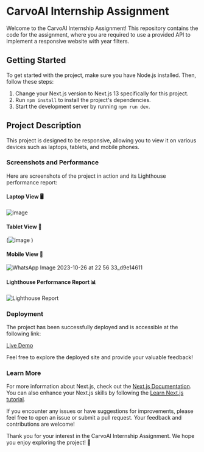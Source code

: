 # CarvoAI Internship Assignment

Welcome to the CarvoAI Internship Assignment! This repository contains the code for the assignment, where you are required to use a provided API to implement a responsive website with year filters.

## Getting Started

To get started with the project, make sure you have Node.js installed. Then, follow these steps:

1. Change your Next.js version to Next.js 13 specifically for this project.
2. Run `npm install` to install the project's dependencies.
3. Start the development server by running `npm run dev`.

## Project Description

This project is designed to be responsive, allowing you to view it on various devices such as laptops, tablets, and mobile phones.

### Screenshots and Performance

Here are screenshots of the project in action and its Lighthouse performance report:

#### Laptop View 🖥️

![image](https://github.com/jiyanpatil07/cravoAI/assets/76421551/5e25d471-e057-4e16-90ed-789412f6260c)


#### Tablet View 📱

(![image](https://github.com/jiyanpatil07/cravoAI/assets/76421551/ae41067d-5888-48a9-ad9e-2a5ed168f1c3)
)

#### Mobile View 📱
![WhatsApp Image 2023-10-26 at 22 56 33_d9e14611](https://github.com/jiyanpatil07/cravoAI/assets/76421551/43c63ee0-42eb-4c82-a6bc-be2912c8cfe9)


#### Lighthouse Performance Report 📊

![Lighthouse Report](URL_TO_LIGHTHOUSE_REPORT)

### Deployment

The project has been successfully deployed and is accessible at the following link:

[Live Demo](https://carvo-6jvxlw46h-jiyanpatil07.vercel.app/)

Feel free to explore the deployed site and provide your valuable feedback!

### Learn More

For more information about Next.js, check out the [Next.js Documentation](https://nextjs.org/docs). You can also enhance your Next.js skills by following the [Learn Next.js tutorial](https://nextjs.org/learn).

If you encounter any issues or have suggestions for improvements, please feel free to open an issue or submit a pull request. Your feedback and contributions are welcome!

Thank you for your interest in the CarvoAI Internship Assignment. We hope you enjoy exploring the project! 🌟
